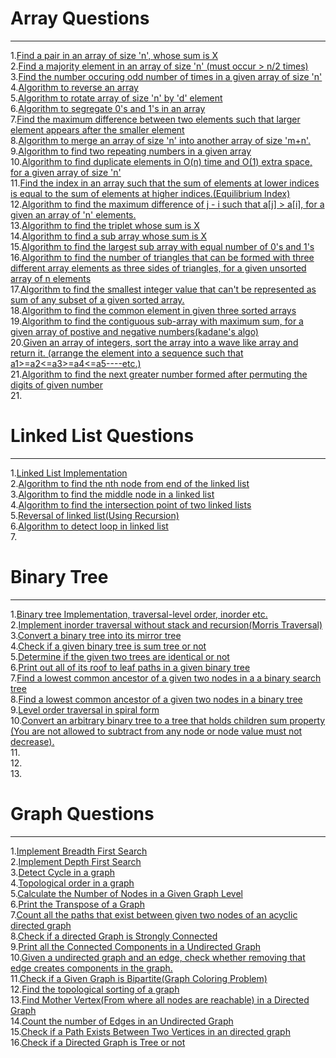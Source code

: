 # Array Questions
---

1.[Find a pair in an array of size 'n', whose sum is X](https://github.com/vishalagg/Data_Structure_Interview_Preperation/blob/master/Array/Array1.java)<br />
2.[Find a majority element in an array of size 'n' (must occur > n/2 times)](https://github.com/vishalagg/Data_Structure_Interview_Preperation/blob/master/Array/Array2.java)<br />
3.[Find the number occuring odd number of times in a given array of size 'n'](https://github.com/vishalagg/Data_Structure_Interview_Preperation/blob/master/Array/Array3.java)<br />
4.[Algorithm to reverse an array](https://github.com/vishalagg/Data_Structure_Interview_Preperation/blob/master/Array/Array4.java)<br />
5.[Algorithm to rotate array of size 'n' by 'd' element](https://github.com/vishalagg/Data_Structure_Interview_Preperation/blob/master/Array/Array5.java)<br />
6.[Algorithm to segregate 0's and 1's in an array](https://github.com/vishalagg/Data_Structure_Interview_Preperation/blob/master/Array/Array6.java)<br />
7.[Find the maximum difference between two elements such that larger element appears after the smaller element](https://github.com/vishalagg/Data_Structure_Interview_Preperation/blob/master/Array/Array7.java)<br />
8.[Algorithm to merge an array of size 'n' into another array of size 'm+n'.](https://github.com/vishalagg/Data_Structure_Interview_Preperation/blob/master/Array/Array8.java)<br />
9.[Algorithm to find two repeating numbers in a given array](https://github.com/vishalagg/Data_Structure_Interview_Preperation/blob/master/Array/Array9.java)<br />
10.[Algorithm to find duplicate elements in O(n) time and O(1) extra space, for a given array of size 'n'](https://github.com/vishalagg/Data_Structure_Interview_Preperation/blob/master/Array/Array10.java)<br />
11.[Find the index in an array such that the sum of elements at lower indices is equal to the sum of elements at higher indices.(Equilibrium Index)](https://github.com/vishalagg/Data_Structure_Interview_Preperation/blob/master/Array/Array11.java)<br />
12.[Algorithm to find the maximum difference of j - i such that a[j] > a[i], for a given an array of 'n' elements.](https://github.com/vishalagg/Data_Structure_Interview_Preperation/blob/master/Array/Array12.java)<br />
13.[Algorithm to find the triplet whose sum is X](https://github.com/vishalagg/Data_Structure_Interview_Preperation/blob/master/Array/Array13.java)<br />
14.[Algorithm to find a sub array whose sum is X](https://github.com/vishalagg/Data_Structure_Interview_Preperation/blob/master/Array/Array14.java)<br />
15.[Algorithm to find the largest sub array with equal number of 0's and 1's](https://github.com/vishalagg/Data_Structure_Interview_Preperation/blob/master/Array/Array15.java)<br />
16.[Algorithm to find the number of triangles that can be formed with three different array elements as three sides of triangles, for a given unsorted array of n elements](https://github.com/vishalagg/Data_Structure_Interview_Preperation/blob/master/Array/Array16.java)<br />
17.[Algorithm to find the smallest integer value that can't be represented as sum of any subset of a given sorted array.](https://github.com/vishalagg/Data_Structure_Interview_Preperation/blob/master/Array/Array17.java)<br />
18.[Algorithm to find the common element in given three sorted arrays](https://github.com/vishalagg/Data_Structure_Interview_Preperation/blob/master/Array/Array18.java)<br />
19.[Algorithm to find the contiguous sub-array with maximum sum, for a given array of postive and negative numbers(kadane's algo)](https://github.com/vishalagg/Data_Structure_Interview_Preperation/blob/master/Array/Array19.java)<br />
20.[Given an array of integers, sort the array into a wave like array and return it. (arrange the element into a sequence such that a1>=a2<=a3>=a4<=a5----etc.)](https://github.com/vishalagg/Data_Structure_Interview_Preperation/blob/master/Array/Array20.java)<br />
21.[Algorithm to find the next greater number formed after permuting the digits of given number](https://github.com/vishalagg/Data_Structure_Interview_Preperation/blob/master/Array/Array21.java)<br />
21.[](https://github.com/vishalagg/Data_Structure_Interview_Preperation/blob/master/Array/Array22.java)<br />

# Linked List Questions
---

1.[Linked List Implementation](https://github.com/vishalagg/Data_Structure_Interview_Preperation/blob/master/LinkedList/LinkedListImpl.java)<br />
2.[Algorithm to find the nth node from end of the linked list](https://github.com/vishalagg/Data_Structure_Interview_Preperation/blob/master/LinkedList/LL1.java)<br />
3.[Algorithm to find the middle node in a linked list](https://github.com/vishalagg/Data_Structure_Interview_Preperation/blob/master/LinkedList/LL2.java)<br />
4.[Algorithm to find the intersection point of two linked lists](https://github.com/vishalagg/Data_Structure_Interview_Preperation/blob/master/LinkedList/LL3.java)<br />
5.[Reversal of linked list(Using Recursion)](https://github.com/vishalagg/Data_Structure_Interview_Preperation/blob/master/LinkedList/LL4.java)<br />
6.[Algorithm to detect loop in linked list](https://github.com/vishalagg/Data_Structure_Interview_Preperation/blob/master/LinkedList/LL5.java)<br />
7.[](https://github.com/vishalagg/Data_Structure_Interview_Preperation/blob/master/LinkedList/LL6.java)<br />

# Binary Tree
---

1.[Binary tree Implementation, traversal-level order, inorder etc.](https://github.com/vishalagg/Data_Structure_Interview_Preperation/blob/master/Tree/BT1.java)<br />
2.[Implement inorder traversal without stack and recursion(Morris Traversal)](https://github.com/vishalagg/Data_Structure_Interview_Preperation/blob/master/Tree/BT2.java)<br />
3.[Convert a binary tree into its mirror tree](https://github.com/vishalagg/Data_Structure_Interview_Preperation/blob/master/Tree/BT3.java)<br />
4.[Check if a given binary tree is sum tree or not](https://github.com/vishalagg/Data_Structure_Interview_Preperation/blob/master/Tree/BT4.java)<br />
5.[Determine if the given two trees are identical or not](https://github.com/vishalagg/Data_Structure_Interview_Preperation/blob/master/Tree/BT5.java)<br />
6.[Print out all of its roof to leaf paths in a given binary tree](https://github.com/vishalagg/Data_Structure_Interview_Preperation/blob/master/Tree/BT6.java)<br />
7.[Find a lowest common ancestor of a given two nodes in a a binary search tree](https://github.com/vishalagg/Data_Structure_Interview_Preperation/blob/master/Tree/BT7.java)<br />
8.[Find a lowest common ancestor of a given two nodes in a binary tree](https://github.com/vishalagg/Data_Structure_Interview_Preperation/blob/master/Tree/BT8.java)<br />
9.[Level order traversal in spiral form](https://github.com/vishalagg/Data_Structure_Interview_Preperation/blob/master/Tree/BT9.java)<br />
10.[Convert an arbitrary binary tree to a tree that holds children sum property (You are not allowed to subtract from any node or node value must not decrease).](https://github.com/vishalagg/Data_Structure_Interview_Preperation/blob/master/Tree/BT10.java)<br />
11.[](https://github.com/vishalagg/Data_Structure_Interview_Preperation/blob/master/Tree/BT11.java)<br />
12.[](https://github.com/vishalagg/Data_Structure_Interview_Preperation/blob/master/Tree/BT12.java)<br />
13.[](https://github.com/vishalagg/Data_Structure_Interview_Preperation/blob/master/Tree/BT13.java)<br />

# Graph Questions
---

1.[Implement Breadth First Search](https://github.com/vishalagg/Data_Structure_Interview_Preperation/blob/master/Graph/Question1/BFS.java)<br />
2.[Implement Depth First Search](https://github.com/vishalagg/Data_Structure_Interview_Preperation/blob/master/Graph/Question2/DFS.java)<br />
3.[Detect Cycle in a graph](https://github.com/vishalagg/Data_Structure_Interview_Preperation/blob/master/Graph/Question3/CycleDetection.java)<br />
4.[Topological order in a graph](https://github.com/vishalagg/Data_Structure_Interview_Preperation/blob/master/Graph/Question4/TopologicalOrder.java)<br />
5.[Calculate the Number of Nodes in a Given Graph Level](https://github.com/vishalagg/Data_Structure_Interview_Preperation/blob/master/Graph/Question5/App.java)<br />
6.[Print the Transpose of a Graph](https://github.com/vishalagg/Data_Structure_Interview_Preperation/blob/master/Graph/Question6/App.java)<br />
7.[Count all the paths that exist between given two nodes of an acyclic directed graph](https://github.com/vishalagg/Data_Structure_Interview_Preperation/blob/master/Graph/Question7/App.java)<br />
8.[Check if a directed Graph is Strongly Connected](https://github.com/vishalagg/Data_Structure_Interview_Preperation/blob/master/Graph/Question8/App.java)<br />
9.[Print all the Connected Components in a Undirected Graph](https://github.com/vishalagg/Data_Structure_Interview_Preperation/blob/master/Graph/Question9/App.java)<br />
10.[Given a undirected graph and an edge, check whether removing that edge creates components in the graph.](https://github.com/vishalagg/Data_Structure_Interview_Preperation/blob/master/Graph/Question10/App.java)<br />
11.[Check if a Given Graph is Bipartite(Graph Coloring Problem)](https://github.com/vishalagg/Data_Structure_Interview_Preperation/blob/master/Graph/Question11/App.java)<br />
12.[Find the topological sorting of a graph](https://github.com/vishalagg/Data_Structure_Interview_Preperation/blob/master/Graph/Question12/App.java)<br />
13.[Find Mother Vertex(From where all nodes are reachable) in a Directed Graph](https://github.com/vishalagg/Data_Structure_Interview_Preperation/blob/master/Graph/Question13/App.java)<br />
14.[Count the number of Edges in an Undirected Graph](https://github.com/vishalagg/Data_Structure_Interview_Preperation/blob/master/Graph/Question14/App.java)<br />
15.[Check if a Path Exists Between Two Vertices in an directed graph](https://github.com/vishalagg/Data_Structure_Interview_Preperation/blob/master/Graph/Question15/App.java)<br />
16.[Check if a Directed Graph is Tree or not](https://github.com/vishalagg/Data_Structure_Interview_Preperation/blob/master/Graph/Question16/App.java)<br />
